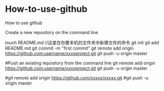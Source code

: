 # How-to-use-github
How to use github


Create a new repository on the command line

touch README.md  //这是在你要本机的文件夹中新建文件的命令
git init
git add README.md
git commit -m "first commit"
git remote add origin https://github.com:username/xxxxproject.git
git push -u origin master

#Push an existing repository from the command line
git remote add origin https://github.com:username/xxxxproject.git
git push -u origin master

#git remote add origin https://github.com/xxxxx/xxxxx.git 
#git push -u origin master
